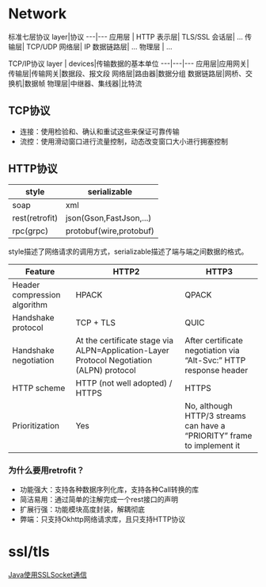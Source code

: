# Network

标准七层协议
layer|协议
---|---
应用层 | HTTP
表示层| TLS/SSL
会话层| ...
传输层| TCP/UDP
网络层| IP
数据链路层| ...
物理层 | ...

TCP/IP协议
layer | devices|传输数据的基本单位
---|---|---
应用层|应用网关|
传输层|传输网关|数据段、报文段
网络层|路由器|数据分组
数据链路层|网桥、交换机|数据帧
物理层|中继器、集线器|比特流

## TCP协议
- 连接：使用检验和、确认和重试这些来保证可靠传输
- 流控：使用滑动窗口进行流量控制，动态改变窗口大小进行拥塞控制

## HTTP协议
style|serializable
--- |---
soap    |xml
rest(retrofit)    |json(Gson,FastJson,...)
rpc(grpc)     |protobuf(wire,protobuf)

style描述了网络请求的调用方式，serializable描述了端与端之间数据的格式。

Feature | HTTP2|HTTP3
---|---| --- |
Header compression algorithm|HPACK|QPACK
Handshake protocol|TCP + TLS|QUIC
Handshake negotiation|At the certificate stage via ALPN=Application-Layer Protocol Negotiation (ALPN) protocol|After certificate negotiation via “Alt-Svc:” HTTP response header
HTTP scheme|HTTP (not well adopted) / HTTPS|HTTPS
Prioritization|Yes|No, although HTTP/3 streams can have a “PRIORITY” frame to implement it


###  为什么要用retrofit？
- 功能强大：支持各种数据序列化库，支持各种Call转换的库
- 简洁易用：通过简单的注解完成一个rest接口的声明
- 扩展行强：功能模块高度封装，解耦彻底
- 弊端：只支持Okhttp网络请求库，且只支持HTTP协议


# ssl/tls
[Java使用SSLSocket通信](https://my.oschina.net/itblog/blog/651608)



